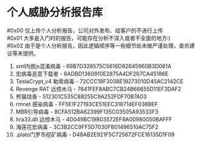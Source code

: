 # 个人威胁分析报告库

#0x00 仅上传个人分析报告，公司对外发布、给客户的不进行上传  
#0x01 大多是入门时的报告，可能存在分析不深入或者不全面的地方:)  
#0x02 由于是个人分析报告，因此逻辑顺序等一些细节处未做严谨处理，查杀建议等未提供。


1. xml内嵌js混淆病毒 - 69B7D326575C5616D82645960B3D081A
2. 宏病毒恶意下载者 - 6ADBD1360910E2875A4DF267CA45186E
3. TeslaCrypt_v4 勒索病毒 - 72CCC18F3038E19273010D45AC2142CE
4. Revenge RAT 远控木马 - 7641FEF8ABC7CB24B66655D11EF3DAF2
5. 熊猫烧香 - 512301C535C88255C9A252FDF70B7A03
6. rmnet 感染病毒 - FF5E1F27193CE51EEC318714EF038BEF
7. MBR引导病毒 - 8CFA512BA62399F135C03505A93533F3
8. hra33.dll 远控木马 - 4D049BC19B03572EF8A00980050BAFFF
9. 海莲花宏病毒 - 3C3B2CC9FF5D7030FB01496510AC75F2
10. .plato门罗币挖矿病毒 - D48AB2E921F5C725672FCE16135D1F09
